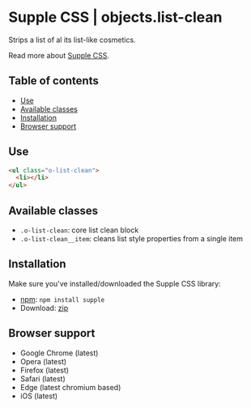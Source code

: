 # Supple CSS | objects.list-clean

Strips a list of al its list-like cosmetics.

Read more about [Supple CSS](https://github.com/supple-css/supple).

## Table of contents

* [Use](#use)
* [Available classes](#available-classes)
* [Installation](#installation)
* [Browser support](#browser-support)


## Use

```html
<ul class="o-list-clean">
  <li></li>
</ul>
```

## Available classes

* `.o-list-clean`: core list clean block
* `.o-list-clean__item`: cleans list style properties from a single item


## Installation
Make sure you've installed/downloaded the Supple CSS library:

* [npm](https://www.npmjs.com/package/supple): `npm install supple`
* Download: [zip](https://github.com/supple-css/supple/releases/latest)


## Browser support

* Google Chrome (latest)
* Opera (latest)
* Firefox (latest)
* Safari (latest)
* Edge (latest chromium based)
* iOS (latest)
